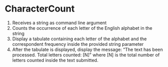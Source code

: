 # CharacterCount

1. Receives a string as command line argument
2. Counts the occurrence of each letter of the English alphabet in the string
3. Display a tabulate containing each letter of the alphabet and the correspondent frequency inside
the provided string parameter
4. After the tabulate is displayed, display the message: “The text has been processed.
Total letters counted: [N]” where [N] is the total number of letters counted inside the text
submitted.
